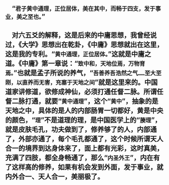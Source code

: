 &emsp;“``君子黄中通理，正位居体，美在其中，而畅于四支，发于事业，美之至也。``”
---
&emsp;对六五爻的解释，这是后来的中庸思想，我曾经说过，《大学》思想出在乾卦，《中庸》思想就出在这里，这是我的专利。“``黄中通理，正位居体。``”这就是中庸之道。《中庸》第一章说：“``致中和，天地位焉，万物育焉。``”也就是孟子所说的养气，“``吾善养吾浩然之气……至大至刚，以直养而无害，充塞于天地之间``”就是这里来的。中国道家讲修道，欲修成神仙，必须打通任督二脉。所谓任督二脉打通，就要“``黄中通理``”，这个“``黄中``”，抽象的是天地之中，具体的是人的内部肠胃一切都好，黄是中央的颜色，“``理``”不是道理的理，是中国医学上的“``腠理``”，就是皮肤毛孔，功夫做到了，修养够了的人，内部通了，外部亦通了，每个毛孔都通了，这个时候所谓天人合一的境界到达身体来了，面上都有光彩，这时真美，充满了四肢，都全身畅通了，那么“``内圣外王``”，内在有了这样高的修养，如果有机会发到外面，发于事业，就内外合一、天人合一，美丽极了。
---
